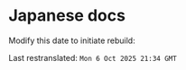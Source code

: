 # Japanese docs

Modify this date to initiate rebuild:

Last restranslated: `Mon 6 Oct 2025 21:34 GMT`
